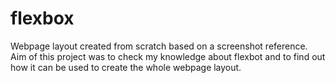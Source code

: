 # flexbox

Webpage layout created from scratch based on a screenshot reference. 
Aim of this project was to check my knowledge about flexbot and to find out how it can be used to create the whole webpage layout.
